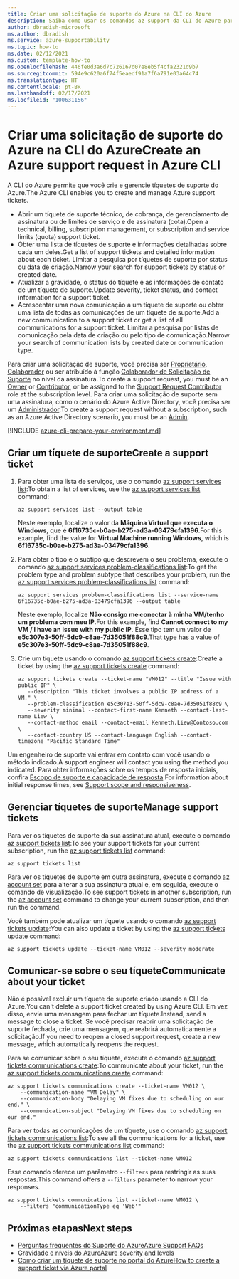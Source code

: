 ```yaml
---
title: Criar uma solicitação de suporte do Azure na CLI do Azure
description: Saiba como usar os comandos az support da CLI do Azure para criar, atualizar e gerenciar as solicitações de suporte do Azure.
author: dbradish-microsoft
ms.author: dbradish
ms.service: azure-supportability
ms.topic: how-to
ms.date: 02/12/2021
ms.custom: template-how-to
ms.openlocfilehash: 446fe0d3a6d7c726167d07e8eb5f4cfa2321d9b7
ms.sourcegitcommit: 594e9c620a6f74f5eaedf91a7f6a791e03a64c74
ms.translationtype: HT
ms.contentlocale: pt-BR
ms.lasthandoff: 02/17/2021
ms.locfileid: "100631156"
---
```

# <a name="create-an-azure-support-request-in-azure-cli"></a><span data-ttu-id="650d7-103">Criar uma solicitação de suporte do Azure na CLI do Azure</span><span class="sxs-lookup"><span data-stu-id="650d7-103">Create an Azure support request in Azure CLI</span></span>

<span data-ttu-id="650d7-104">A CLI do Azure permite que você crie e gerencie tíquetes de suporte do Azure.</span><span class="sxs-lookup"><span data-stu-id="650d7-104">The Azure CLI enables you to create and manage Azure support tickets.</span></span>

- <span data-ttu-id="650d7-105">Abrir um tíquete de suporte técnico, de cobrança, de gerenciamento de assinatura ou de limites de serviço e de assinatura (cota).</span><span class="sxs-lookup"><span data-stu-id="650d7-105">Open a technical, billing, subscription management, or subscription and service limits (quota) support ticket.</span></span>
- <span data-ttu-id="650d7-106">Obter uma lista de tíquetes de suporte e informações detalhadas sobre cada um deles.</span><span class="sxs-lookup"><span data-stu-id="650d7-106">Get a list of support tickets and detailed information about each ticket.</span></span> <span data-ttu-id="650d7-107">Limitar a pesquisa por tíquetes de suporte por status ou data de criação.</span><span class="sxs-lookup"><span data-stu-id="650d7-107">Narrow your search for support tickets by status or created date.</span></span>
- <span data-ttu-id="650d7-108">Atualizar a gravidade, o status do tíquete e as informações de contato de um tíquete de suporte.</span><span class="sxs-lookup"><span data-stu-id="650d7-108">Update severity, ticket status, and contact information for a support ticket.</span></span>
- <span data-ttu-id="650d7-109">Acrescentar uma nova comunicação a um tíquete de suporte ou obter uma lista de todas as comunicações de um tíquete de suporte.</span><span class="sxs-lookup"><span data-stu-id="650d7-109">Add a new communication to a support ticket or get a list of all communications for a support ticket.</span></span> <span data-ttu-id="650d7-110">Limitar a pesquisa por listas de comunicação pela data de criação ou pelo tipo de comunicação.</span><span class="sxs-lookup"><span data-stu-id="650d7-110">Narrow your search of communication lists by created date or communication type.</span></span>

<span data-ttu-id="650d7-111">Para criar uma solicitação de suporte, você precisa ser [Proprietário](/azure/role-based-access-control/built-in-roles#owner), [Colaborador](/azure/role-based-access-control/built-in-roles#contributor) ou ser atribuído à função [Colaborador de Solicitação de Suporte](/azure/role-based-access-control/built-in-roles#support-request-contributor) no nível da assinatura.</span><span class="sxs-lookup"><span data-stu-id="650d7-111">To create a support request, you must be an [Owner](/azure/role-based-access-control/built-in-roles#owner) or [Contributor](/azure/role-based-access-control/built-in-roles#contributor), or be assigned to the [Support Request Contributor](/azure/role-based-access-control/built-in-roles#support-request-contributor) role at the subscription level.</span></span> <span data-ttu-id="650d7-112">Para criar uma solicitação de suporte sem uma assinatura, como o cenário do Azure Active Directory, você precisa ser um [Administrador](/azure/active-directory/roles/permissions-reference).</span><span class="sxs-lookup"><span data-stu-id="650d7-112">To create a support request without a subscription, such as an Azure Active Directory scenario, you must be an [Admin](/azure/active-directory/roles/permissions-reference).</span></span>

[!INCLUDE [azure-cli-prepare-your-environment.md](includes/azure-cli-prepare-your-environment.md)]

## <a name="create-a-support-ticket"></a><span data-ttu-id="650d7-113">Criar um tíquete de suporte</span><span class="sxs-lookup"><span data-stu-id="650d7-113">Create a support ticket</span></span>

1. <span data-ttu-id="650d7-114">Para obter uma lista de serviços, use o comando [az support services list](/cli/azure/ext/support/support/services#ext_support_az_support_services_list):</span><span class="sxs-lookup"><span data-stu-id="650d7-114">To obtain a list of services, use the [az support services list](/cli/azure/ext/support/support/services#ext_support_az_support_services_list) command:</span></span>

   ```azurecli
   az support services list --output table
   ```

   <span data-ttu-id="650d7-115">Neste exemplo, localize o valor da **Máquina Virtual que executa o Windows**, que é **6f16735c-b0ae-b275-ad3a-03479cfa1396**.</span><span class="sxs-lookup"><span data-stu-id="650d7-115">For this example, find the value for **Virtual Machine running Windows**, which is **6f16735c-b0ae-b275-ad3a-03479cfa1396**.</span></span>

1. <span data-ttu-id="650d7-116">Para obter o tipo e o subtipo que descrevem o seu problema, execute o comando [az support services problem-classifications list](/cli/azure/ext/support/support/services/problem-classifications#ext_support_az_support_services_problem_classifications_list):</span><span class="sxs-lookup"><span data-stu-id="650d7-116">To get the problem type and problem subtype that describes your problem, run the [az support services problem-classifications list](/cli/azure/ext/support/support/services/problem-classifications#ext_support_az_support_services_problem_classifications_list) command:</span></span>

   ```azurecli
   az support services problem-classifications list --service-name 6f16735c-b0ae-b275-ad3a-03479cfa1396 --output table
   ```

   <span data-ttu-id="650d7-117">Neste exemplo, localize **Não consigo me conectar à minha VM/tenho um problema com meu IP**.</span><span class="sxs-lookup"><span data-stu-id="650d7-117">For this example, find **Cannot connect to my VM / I have an issue with my public IP**.</span></span> <span data-ttu-id="650d7-118">Esse tipo tem um valor de **e5c307e3-50ff-5dc9-c8ae-7d35051f88c9**.</span><span class="sxs-lookup"><span data-stu-id="650d7-118">That type has a value of **e5c307e3-50ff-5dc9-c8ae-7d35051f88c9**.</span></span>

1. <span data-ttu-id="650d7-119">Crie um tíquete usando o comando [az support tickets create](/cli/azure/ext/support/support/tickets#ext_support_az_support_tickets_create):</span><span class="sxs-lookup"><span data-stu-id="650d7-119">Create a ticket by using the [az support tickets create](/cli/azure/ext/support/support/tickets#ext_support_az_support_tickets_create) command:</span></span>

   ```azurecli
   az support tickets create --ticket-name "VM012" --title "Issue with public IP" \
      --description "This ticket involves a public IP address of a VM." \
      --problem-classification e5c307e3-50ff-5dc9-c8ae-7d35051f88c9 \
      --severity minimal --contact-first-name Kenneth --contact-last-name Liew \
      --contact-method email --contact-email Kenneth.Liew@Contoso.com \
      --contact-country US --contact-language English --contact-timezone "Pacific Standard Time"
   ```

<span data-ttu-id="650d7-120">Um engenheiro de suporte vai entrar em contato com você usando o método indicado.</span><span class="sxs-lookup"><span data-stu-id="650d7-120">A support engineer will contact you using the method you indicated.</span></span> <span data-ttu-id="650d7-121">Para obter informações sobre os tempos de resposta iniciais, confira [Escopo de suporte e capacidade de resposta](/support/plans/response/).</span><span class="sxs-lookup"><span data-stu-id="650d7-121">For information about initial response times, see [Support scope and responsiveness](/support/plans/response/).</span></span>

## <a name="manage-support-tickets"></a><span data-ttu-id="650d7-122">Gerenciar tíquetes de suporte</span><span class="sxs-lookup"><span data-stu-id="650d7-122">Manage support tickets</span></span>

<span data-ttu-id="650d7-123">Para ver os tíquetes de suporte da sua assinatura atual, execute o comando [az support tickets list](/cli/azure/ext/support/support/tickets#ext_support_az_support_tickets_list):</span><span class="sxs-lookup"><span data-stu-id="650d7-123">To see your support tickets for your current subscription, run the [az support tickets list](/cli/azure/ext/support/support/tickets#ext_support_az_support_tickets_list) command:</span></span>

```azurecli
az support tickets list
```

<span data-ttu-id="650d7-124">Para ver os tíquetes de suporte em outra assinatura, execute o comando [az account set](/cli/azure/account#az_account_set) para alterar a sua assinatura atual e, em seguida, execute o comando de visualização.</span><span class="sxs-lookup"><span data-stu-id="650d7-124">To see support tickets in another subscription, run the [az account set](/cli/azure/account#az_account_set) command to change your current subscription, and then run the command.</span></span>

<span data-ttu-id="650d7-125">Você também pode atualizar um tíquete usando o comando [az support tickets update](/cli/azure/ext/support/support/tickets#ext_support_az_support_tickets_update):</span><span class="sxs-lookup"><span data-stu-id="650d7-125">You can also update a ticket by using the [az support tickets update](/cli/azure/ext/support/support/tickets#ext_support_az_support_tickets_update) command:</span></span>

```azurecli
az support tickets update --ticket-name VM012 --severity moderate
```

## <a name="communicate-about-your-ticket"></a><span data-ttu-id="650d7-126">Comunicar-se sobre o seu tíquete</span><span class="sxs-lookup"><span data-stu-id="650d7-126">Communicate about your ticket</span></span>

<span data-ttu-id="650d7-127">Não é possível excluir um tíquete de suporte criado usando a CLI do Azure.</span><span class="sxs-lookup"><span data-stu-id="650d7-127">You can't delete a support ticket created by using Azure CLI.</span></span> <span data-ttu-id="650d7-128">Em vez disso, envie uma mensagem para fechar um tíquete.</span><span class="sxs-lookup"><span data-stu-id="650d7-128">Instead, send a message to close a ticket.</span></span> <span data-ttu-id="650d7-129">Se você precisar reabrir uma solicitação de suporte fechada, crie uma mensagem, que reabrirá automaticamente a solicitação.</span><span class="sxs-lookup"><span data-stu-id="650d7-129">If you need to reopen a closed support request, create a new message, which automatically reopens the request.</span></span>

<span data-ttu-id="650d7-130">Para se comunicar sobre o seu tíquete, execute o comando [az support tickets communications create](/cli/azure/ext/support/support/tickets/communications#ext_support_az_support_tickets_communications_create):</span><span class="sxs-lookup"><span data-stu-id="650d7-130">To communicate about your ticket, run the [az support tickets communications create](/cli/azure/ext/support/support/tickets/communications#ext_support_az_support_tickets_communications_create) command:</span></span>

```azurecli
az support tickets communications create --ticket-name VM012 \
    --communication-name "VM Delay" \
    --communication-body "Delaying VM fixes due to scheduling on our end." \
    --communication-subject "Delaying VM fixes due to scheduling on our end."
```

<span data-ttu-id="650d7-131">Para ver todas as comunicações de um tíquete, use o comando [az support tickets communications list](/cli/azure/ext/support/support/tickets/communications#ext_support_az_support_tickets_communications_list):</span><span class="sxs-lookup"><span data-stu-id="650d7-131">To see all the communications for a ticket, use the [az support tickets communications list](/cli/azure/ext/support/support/tickets/communications#ext_support_az_support_tickets_communications_list) command:</span></span>

```azurecli
az support tickets communications list --ticket-name VM012
```

<span data-ttu-id="650d7-132">Esse comando oferece um parâmetro `--filters` para restringir as suas respostas.</span><span class="sxs-lookup"><span data-stu-id="650d7-132">This command offers a `--filters` parameter to narrow your responses.</span></span>

```azurecli
az support tickets communications list --ticket-name VM012 \
    --filters "communicationType eq 'Web'"
```

## <a name="next-steps"></a><span data-ttu-id="650d7-133">Próximas etapas</span><span class="sxs-lookup"><span data-stu-id="650d7-133">Next steps</span></span>

- [<span data-ttu-id="650d7-134">Perguntas frequentes do Suporte do Azure</span><span class="sxs-lookup"><span data-stu-id="650d7-134">Azure Support FAQs</span></span>](/support/faq/)
- [<span data-ttu-id="650d7-135">Gravidade e níveis do Azure</span><span class="sxs-lookup"><span data-stu-id="650d7-135">Azure severity and levels</span></span>](/support/plans/response/)
- [<span data-ttu-id="650d7-136">Como criar um tíquete de suporte no portal do Azure</span><span class="sxs-lookup"><span data-stu-id="650d7-136">How to create a support ticket via Azure portal</span></span>](/azure/azure-portal/supportability/how-to-create-azure-support-request)
